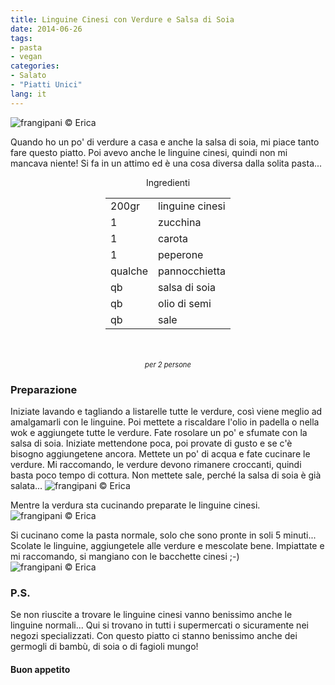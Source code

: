 ```yaml
---
title: Linguine Cinesi con Verdure e Salsa di Soia
date: 2014-06-26
tags:
- pasta
- vegan
categories:
- Salato
- "Piatti Unici"
lang: it
---
```

![](../2014-06-26-linguine-cinesi-con-verdure-e-salsa-di-soia/header.jpg "frangipani © Erica")

Quando ho un po' di verdure a casa e anche la salsa di soia, mi piace tanto fare questo piatto. Poi avevo anche le linguine cinesi, quindi non mi mancava niente! Si fa in un attimo ed è una cosa diversa dalla solita pasta...


<div id="wrapper" style="text-align: center">
  <div id="yourdiv" style="display: inline-block;">
    <div class="ingredients">
      <div class="ingredients-title">Ingredienti</div>
      <table>
        <tbody>
          <tr>
            <td>200gr</td>
            <td>linguine cinesi</td>
          </tr>
          <tr>
            <td>1</td>
            <td>zucchina</td>
          </tr>
          <tr>
            <td>1</td>
            <td>carota</td>
          </tr>
          <tr>
            <td>1</td>
            <td>peperone</td>
          </tr>
          <tr>
            <td>qualche</td>
            <td>pannocchietta</td>
          </tr>
          <tr>
            <td>qb</td>
            <td>salsa di soia</td>
          </tr>
          <tr>
            <td>qb</td>
            <td>olio di semi</td>
          </tr>
          <tr>
            <td>qb</td>
            <td>sale</td>
          </tr>
        </tbody>
      </table>
      <br></br>
      <i class="pull-right" style="font-size: 80%;">per 2 persone</i>
    </div>
  </div>
</div>


<h3>
  <font color="grey">
    <i class="fa-solid fa-gears"></i>
  </font> Preparazione
</h3>

Iniziate lavando e tagliando a listarelle tutte le verdure, così viene meglio ad amalgamarli con le linguine. Poi mettete a riscaldare l'olio in padella o nella wok e aggiungete tutte le verdure. Fate rosolare un po' e sfumate con la salsa di soia. Iniziate mettendone poca, poi provate di gusto e se c'è bisogno aggiungetene ancora. Mettete un po' di acqua e fate cucinare le verdure. Mi raccomando, le verdure devono rimanere croccanti, quindi basta poco tempo di cottura. Non mettete sale, perché la salsa di soia è già salata...
![](../2014-06-26-linguine-cinesi-con-verdure-e-salsa-di-soia/verdure.jpg "frangipani © Erica")

Mentre la verdura sta cucinando preparate le linguine cinesi. 
![](../2014-06-26-linguine-cinesi-con-verdure-e-salsa-di-soia/linguine.jpg "frangipani © Erica")

Si cucinano come la pasta normale, solo che sono pronte in soli 5 minuti... Scolate le linguine, aggiungetele alle verdure e mescolate bene. Impiattate e mi raccomando, si mangiano con le bacchette cinesi ;-)
![](../2014-06-26-linguine-cinesi-con-verdure-e-salsa-di-soia/risultato.jpg "frangipani © Erica")


<h3>
  <font color="#FFCC00">
    <i class="fa-regular fa-lightbulb"></i>
  </font> P.S.
</h3>

Se non riuscite a trovare le linguine cinesi vanno benissimo anche le linguine normali... Qui si trovano in tutti i supermercati o sicuramente nei negozi specializzati. Con questo piatto ci stanno benissimo anche dei germogli di bambù, di soia o di fagioli mungo!

<h4>Buon appetito
  <font color="red">
    <i class="fa-regular fa-face-smile"></i>
  </font>
</h4>